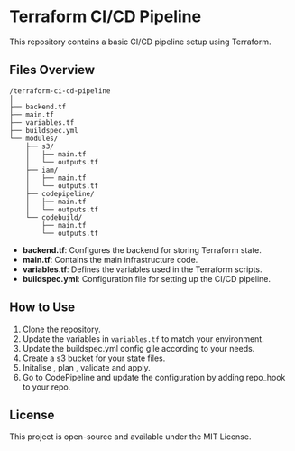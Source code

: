 # Terraform CI/CD Pipeline

This repository contains a basic CI/CD pipeline setup using Terraform.

## Files Overview
```
/terraform-ci-cd-pipeline
│
├── backend.tf
├── main.tf
├── variables.tf
├── buildspec.yml
└── modules/
    ├── s3/
    │   ├── main.tf
    │   └── outputs.tf
    ├── iam/
    │   ├── main.tf
    │   └── outputs.tf
    ├── codepipeline/
    │   ├── main.tf
    │   └── outputs.tf
    └── codebuild/
        ├── main.tf
        └── outputs.tf
```
- **backend.tf**: Configures the backend for storing Terraform state.
- **main.tf**: Contains the main infrastructure code.
- **variables.tf**: Defines the variables used in the Terraform scripts.
- **buildspec.yml**: Configuration file for setting up the CI/CD pipeline.

## How to Use

1. Clone the repository.
2. Update the variables in `variables.tf` to match your environment.
3. Update the buildspec.yml config gile according to your needs.
4. Create a s3 bucket for your state files.
5. Initalise , plan , validate and apply.
6. Go to CodePipeline and update the configuration by adding repo_hook to your repo.

## License

This project is open-source and available under the MIT License.
